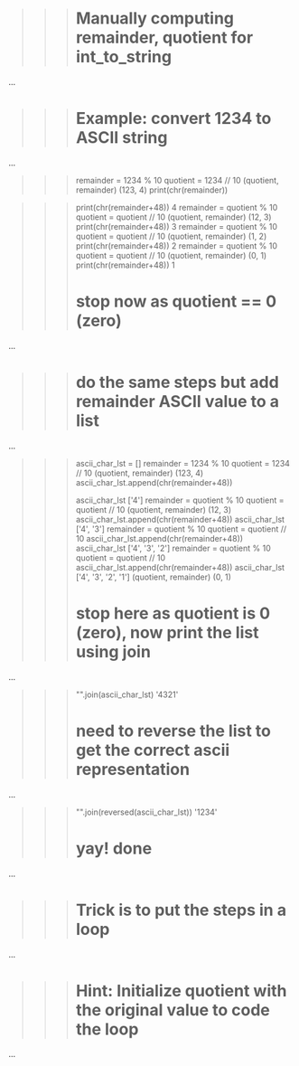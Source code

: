 >>> 
>>> # Manually computing remainder, quotient for int_to_string
... 
>>> # Example: convert 1234 to ASCII string
... 
>>> remainder = 1234 % 10
>>> quotient = 1234 // 10
>>> (quotient, remainder)
(123, 4)
>>> print(chr(remainder))

>>> print(chr(remainder+48))
4
>>> remainder = quotient % 10
>>> quotient = quotient // 10
>>> (quotient, remainder)
(12, 3)
>>> print(chr(remainder+48))
3
>>> remainder = quotient % 10
>>> quotient = quotient // 10
>>> (quotient, remainder)
(1, 2)
>>> print(chr(remainder+48))
2
>>> remainder = quotient % 10
>>> quotient = quotient // 10
>>> (quotient, remainder)
(0, 1)
>>> print(chr(remainder+48))
1
>>> # stop now as quotient == 0 (zero)
... 
>>> 
>>> # do the same steps but add remainder ASCII value to a list
... 
>>> ascii_char_lst = []
>>> remainder = 1234 % 10
>>> quotient = 1234 // 10
>>> (quotient, remainder)
(123, 4)
>>> ascii_char_lst.append(chr(remainder+48))
>>> 
>>> ascii_char_lst
['4']
>>> remainder = quotient % 10
>>> quotient = quotient // 10
>>> (quotient, remainder)
(12, 3)
>>> ascii_char_lst.append(chr(remainder+48))
>>> ascii_char_lst
['4', '3']
>>> remainder = quotient % 10
>>> quotient = quotient // 10
>>> ascii_char_lst.append(chr(remainder+48))
>>> ascii_char_lst
['4', '3', '2']
>>> remainder = quotient % 10
>>> quotient = quotient // 10
>>> ascii_char_lst.append(chr(remainder+48))
>>> ascii_char_lst
['4', '3', '2', '1']
>>> (quotient, remainder)
(0, 1)
>>> # stop here as quotient is 0 (zero), now print the list using join
... 
>>> "".join(ascii_char_lst)
'4321'
>>> # need to reverse the list to get the correct ascii representation
... 
>>> "".join(reversed(ascii_char_lst))
'1234'
>>> # yay! done
... 
>>> # Trick is to put the steps in a loop
... 
>>> # Hint: Initialize quotient with the original value to code the loop
... 
>>> 
